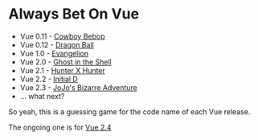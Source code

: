 # Always Bet On Vue

- Vue 0.11 - [Cowboy Bebop](https://github.com/vuejs/vue/releases/tag/0.11.0)
- Vue 0.12 - [Dragon Ball](https://github.com/vuejs/vue/releases/tag/0.12.0)
- Vue 1.0 - [Evangelion](https://github.com/vuejs/vue/releases/tag/1.0.0)
- Vue 2.0 - [Ghost in the Shell](https://github.com/vuejs/vue/releases/tag/v2.0.0)
- Vue 2.1 - [Hunter X Hunter](https://github.com/vuejs/vue/releases/tag/v2.1.0)
- Vue 2.2 - [Initial D](https://github.com/vuejs/vue/releases/tag/v2.2.0)
- Vue 2.3 - [JoJo's Bizarre Adventure](https://github.com/vuejs/vue/releases/tag/v2.3.0)
- ... what next?

So yeah, this is a guessing game for the code name of each Vue release.

The ongoing one is for [Vue 2.4](https://github.com/egoist/always-bet-on-vue/issues/1)